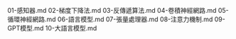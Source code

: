 01-感知器.md
02-梯度下降法.md
03-反傳遞算法.md
04-卷積神經網路.md
05-循環神經網路.md
06-語言模型.md
07-張量處理器.md
08-注意力機制.md
09-GPT模型.md
10-大語言模型.md